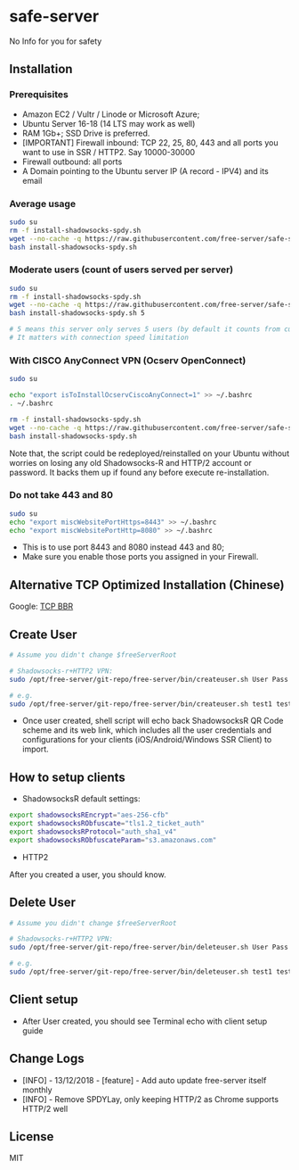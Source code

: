 # safe-server

No Info for you for safety

## Installation

### Prerequisites

* Amazon EC2 / Vultr / Linode or Microsoft Azure;
* Ubuntu Server 16-18 (14 LTS may work as well)
* RAM 1Gb+; SSD Drive is preferred.
* [IMPORTANT] Firewall inbound: TCP 22, 25, 80, 443 and all ports you want to use in SSR / HTTP2. Say 10000-30000
* Firewall outbound: all ports
* A Domain pointing to the Ubuntu server IP (A record - IPV4) and its email

### Average usage

```bash
sudo su
rm -f install-shadowsocks-spdy.sh
wget --no-cache -q https://raw.githubusercontent.com/free-server/safe-server/master/install-shadowsocks-spdy.sh
bash install-shadowsocks-spdy.sh
```

### Moderate users (count of users served per server)

```bash
sudo su
rm -f install-shadowsocks-spdy.sh
wget --no-cache -q https://raw.githubusercontent.com/free-server/safe-server/master/install-shadowsocks-spdy.sh
bash install-shadowsocks-spdy.sh 5

# 5 means this server only serves 5 users (by default it counts from current user list)
# It matters with connection speed limitation
```

### With CISCO AnyConnect VPN (Ocserv OpenConnect)

```bash
sudo su

echo "export isToInstallOcservCiscoAnyConnect=1" >> ~/.bashrc
. ~/.bashrc

rm -f install-shadowsocks-spdy.sh
wget --no-cache -q https://raw.githubusercontent.com/free-server/safe-server/master/install-shadowsocks-spdy.sh
bash install-shadowsocks-spdy.sh
```

Note that, the script could be redeployed/reinstalled on your Ubuntu without worries on losing any old Shadowsocks-R and HTTP/2 account or password.
It backs them up if found any before execute re-installation.

### Do not take 443 and 80
```bash
sudo su
echo "export miscWebsitePortHttps=8443" >> ~/.bashrc
echo "export miscWebsitePortHttp=8080" >> ~/.bashrc
```
 - This is to use port 8443 and 8080 instead 443 and 80;
- Make sure you enable those ports you assigned in your Firewall.

## Alternative TCP Optimized Installation (Chinese)
Google: [TCP BBR](https://doub.io/wlzy-16/)

## Create User

```bash
# Assume you didn't change $freeServerRoot

# Shadowsocks-r+HTTP2 VPN:
sudo /opt/free-server/git-repo/free-server/bin/createuser.sh User Pass ShadowsocksRPort HTTP2Port EmailAddress

# e.g.
sudo /opt/free-server/git-repo/free-server/bin/createuser.sh test1 test123 10000 10401 SOME_SOME_USER@qq.com

```

* Once user created, shell script will echo back ShadowsocksR QR Code scheme and its web link,
which includes all the user credentials and configurations for your clients (iOS/Android/Windows SSR Client) to import.

## How to setup clients

* ShadowsocksR default settings:

```bash
export shadowsocksREncrypt="aes-256-cfb"
export shadowsocksRObfuscate="tls1.2_ticket_auth"
export shadowsocksRProtocol="auth_sha1_v4"
export shadowsocksRObfuscateParam="s3.amazonaws.com"
```

* HTTP2

After you created a user, you should know.

## Delete User

```bash
# Assume you didn't change $freeServerRoot

# Shadowsocks-r+HTTP2 VPN:
sudo /opt/free-server/git-repo/free-server/bin/deleteuser.sh User Pass ShadowsocksRPort HTTP2Port SOME_SOME_USER@qq.com

# e.g.
sudo /opt/free-server/git-repo/free-server/bin/deleteuser.sh test1 test123 10000 10401 SOME_SOME_USER@qq.com

```

## Client setup

* After User created, you should see Terminal echo with client setup guide

## Change Logs

* [INFO] - 13/12/2018 - [feature] - Add auto update free-server itself monthly
* [INFO] - Remove SPDYLay, only keeping HTTP/2 as Chrome supports HTTP/2 well

## License

MIT
